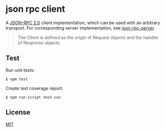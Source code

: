# json rpc client

A [JSON-RPC 2.0](http://www.jsonrpc.org/specification) client implementation, which can be used with an arbitrary transport. For corresponding server implementation, see [json-rpc-server](https://github.com/claudijo/json-rpc-server).

> The Client is defined as the origin of Request objects and the handler of Response objects.

## Test

Run unit tests:

`$ npm test`

Create test coverage report:

`$ npm run-script test-cov`

## License

[MIT](LICENSE)
